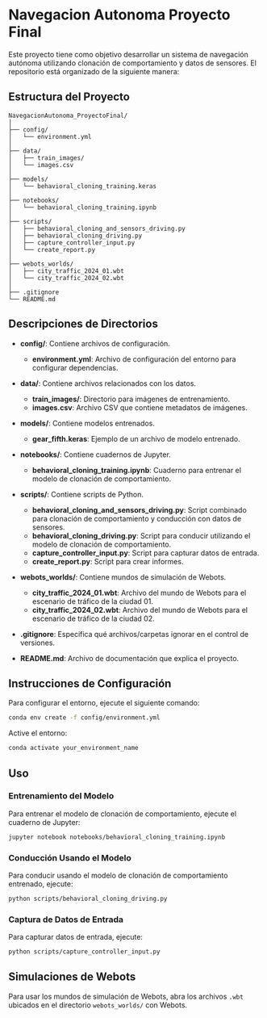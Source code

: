 
# Navegacion Autonoma Proyecto Final

Este proyecto tiene como objetivo desarrollar un sistema de navegación autónoma utilizando clonación de comportamiento y datos de sensores. El repositorio está organizado de la siguiente manera:

## Estructura del Proyecto

```plaintext
NavegacionAutonoma_ProyectoFinal/
│
├── config/
│   └── environment.yml
│
├── data/
│   ├── train_images/
│   └── images.csv
│
├── models/
│   └── behavioral_cloning_training.keras
│
├── notebooks/
│   └── behavioral_cloning_training.ipynb
│
├── scripts/
│   ├── behavioral_cloning_and_sensors_driving.py
│   ├── behavioral_cloning_driving.py
│   ├── capture_controller_input.py
│   └── create_report.py
│
├── webots_worlds/
│   ├── city_traffic_2024_01.wbt
│   └── city_traffic_2024_02.wbt
│
├── .gitignore
└── README.md
```

## Descripciones de Directorios

- **config/**: Contiene archivos de configuración.
  - **environment.yml**: Archivo de configuración del entorno para configurar dependencias.

- **data/**: Contiene archivos relacionados con los datos.
  - **train_images/**: Directorio para imágenes de entrenamiento.
  - **images.csv**: Archivo CSV que contiene metadatos de imágenes.

- **models/**: Contiene modelos entrenados.
  - **gear_fifth.keras**: Ejemplo de un archivo de modelo entrenado.

- **notebooks/**: Contiene cuadernos de Jupyter.
  - **behavioral_cloning_training.ipynb**: Cuaderno para entrenar el modelo de clonación de comportamiento.

- **scripts/**: Contiene scripts de Python.
  - **behavioral_cloning_and_sensors_driving.py**: Script combinado para clonación de comportamiento y conducción con datos de sensores.
  - **behavioral_cloning_driving.py**: Script para conducir utilizando el modelo de clonación de comportamiento.
  - **capture_controller_input.py**: Script para capturar datos de entrada.
  - **create_report.py**: Script para crear informes.

- **webots_worlds/**: Contiene mundos de simulación de Webots.
  - **city_traffic_2024_01.wbt**: Archivo del mundo de Webots para el escenario de tráfico de la ciudad 01.
  - **city_traffic_2024_02.wbt**: Archivo del mundo de Webots para el escenario de tráfico de la ciudad 02.

- **.gitignore**: Especifica qué archivos/carpetas ignorar en el control de versiones.
- **README.md**: Archivo de documentación que explica el proyecto.

## Instrucciones de Configuración

Para configurar el entorno, ejecute el siguiente comando:

```bash
conda env create -f config/environment.yml
```

Active el entorno:

```bash
conda activate your_environment_name
```

## Uso

### Entrenamiento del Modelo

Para entrenar el modelo de clonación de comportamiento, ejecute el cuaderno de Jupyter:

```bash
jupyter notebook notebooks/behavioral_cloning_training.ipynb
```

### Conducción Usando el Modelo

Para conducir usando el modelo de clonación de comportamiento entrenado, ejecute:

```bash
python scripts/behavioral_cloning_driving.py
```

### Captura de Datos de Entrada

Para capturar datos de entrada, ejecute:

```bash
python scripts/capture_controller_input.py
```

## Simulaciones de Webots

Para usar los mundos de simulación de Webots, abra los archivos `.wbt` ubicados en el directorio `webots_worlds/` con Webots.
